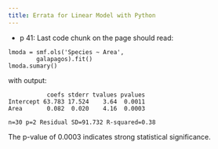 ```yaml
---
title: Errata for Linear Model with Python
---
```


- p 41: Last code chunk on the page should read:

```
lmoda = smf.ols('Species ~ Area', 
        galapagos).fit()
lmoda.sumary()
```

with output:

```
           coefs stderr tvalues pvalues
Intercept 63.783 17.524    3.64  0.0011
Area       0.082  0.020    4.16  0.0003

n=30 p=2 Residual SD=91.732 R-squared=0.38
```

The p-value of 0.0003 indicates strong statistical significance.
